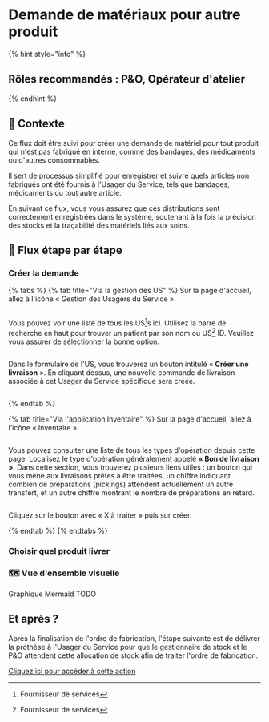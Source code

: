 # Demande de matériaux pour autre produit

{% hint style="info" %}
## Rôles recommandés : P\&O, Opérateur d'atelier
{% endhint %}

## **🧭** Contexte&#x20;

Ce flux doit être suivi pour créer une demande de matériel pour tout produit qui n'est pas fabriqué en interne, comme des bandages, des médicaments ou d'autres consommables.&#x20;

Il sert de processus simplifié pour enregistrer et suivre quels articles non fabriqués ont été fournis à l'Usager du Service, tels que bandages, médicaments ou tout autre article.

&#x20;En suivant ce flux, vous vous assurez que ces distributions sont correctement enregistrées dans le système, soutenant à la fois la précision des stocks et la traçabilité des matériels liés aux soins.

## 🔄 Flux étape par étape&#x20;

### Créer la demande

{% tabs %}
{% tab title="Via la gestion des US" %}
Sur la page d'accueil, allez à l'icône « Gestion des Usagers du Service ».&#x20;

<figure><img src="https://2479359880-files.gitbook.io/~/files/v0/b/gitbook-x-prod.appspot.com/o/spaces%2FnTWGcVv7ikvz7HIC0Dby%2Fuploads%2FwgYqssYNXVtjPhYKKBCa%2Fimage.png?alt=media&#x26;token=e2aac634-e10d-49ba-b5c1-4b7793532432" alt=""><figcaption></figcaption></figure>

Vous pouvez voir une liste de tous les US[^1]s ici. Utilisez la barre de recherche en haut pour trouver un patient par son nom ou US[^1] ID. Veuillez vous assurer de sélectionner la bonne option.

<figure><img src="https://2479359880-files.gitbook.io/~/files/v0/b/gitbook-x-prod.appspot.com/o/spaces%2FnTWGcVv7ikvz7HIC0Dby%2Fuploads%2FqXqX10GKFUpZ6yfM8R8Q%2Fimage.png?alt=media&#x26;token=05d8cde9-c530-457f-91aa-86e689d6282a" alt=""><figcaption></figcaption></figure>

Dans le formulaire de l'US, vous trouverez un bouton intitulé « **Créer une livraison** ». En cliquant dessus, une nouvelle commande de livraison associée à cet Usager du Service spécifique sera créée.

<figure><img src="https://2479359880-files.gitbook.io/~/files/v0/b/gitbook-x-prod.appspot.com/o/spaces%2FnTWGcVv7ikvz7HIC0Dby%2Fuploads%2FGPN9ll3ANq8NJaCj71kb%2Fimage.png?alt=media&#x26;token=9a305b89-6afd-420d-9db2-ef606f364849" alt=""><figcaption></figcaption></figure>
{% endtab %}

{% tab title="Via l'application Inventaire" %}
Sur la page d'accueil, allez à l'icône « Inventaire ».&#x20;

<figure><img src="https://2479359880-files.gitbook.io/~/files/v0/b/gitbook-x-prod.appspot.com/o/spaces%2FnTWGcVv7ikvz7HIC0Dby%2Fuploads%2Fd39KdsWfokppbM1y5kFe%2Fimage.png?alt=media&#x26;token=6d91fbf2-41c1-400b-9369-347f7c3d38ed" alt=""><figcaption></figcaption></figure>

Vous pouvez consulter une liste de tous les types d'opération depuis cette page. Localisez le type d'opération généralement appelé **« Bon de livraison »**. Dans cette section, vous trouverez plusieurs liens utiles : un bouton qui vous mène aux livraisons prêtes à être traitées, un chiffre indiquant combien de préparations (pickings) attendent actuellement un autre transfert, et un autre chiffre montrant le nombre de préparations en retard.

<figure><img src="https://2479359880-files.gitbook.io/~/files/v0/b/gitbook-x-prod.appspot.com/o/spaces%2FnTWGcVv7ikvz7HIC0Dby%2Fuploads%2FRKxDz5JFa4yk0ZS26W7K%2Fimage.png?alt=media&#x26;token=e4aeaefc-7168-4203-aa9a-5467e73417be" alt=""><figcaption></figcaption></figure>

Cliquez sur le bouton avec « X à traiter » puis sur créer.


{% endtab %}
{% endtabs %}

### Choisir quel produit livrer



### 🗺️ Vue d'ensemble visuelle&#x20;

Graphique Mermaid TODO

## Et après ?&#x20;

Après la finalisation de l'ordre de fabrication, l'étape suivante est de délivrer la prothèse à l'Usager du Service pour que le gestionnaire de stock et le P\&O attendent cette allocation de stock afin de traiter l'ordre de fabrication.

[Cliquez ici pour accéder à cette action ](remise-du-produit-a-lutilisateur-de-service)

[^1]: Fournisseur de services
